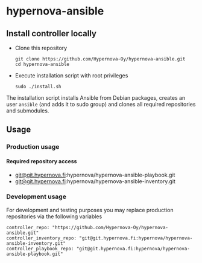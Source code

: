 # hypernova-ansible

## Install controller locally
* Clone this repository

  ```
  git clone https://github.com/Hypernova-Oy/hypernova-ansible.git
  cd hypernova-ansible
  ```

* Execute installation script with root privileges

  ```
  sudo ./install.sh
  ```

The installation script installs Ansible from Debian packages, creates an user
`ansible` (and adds it to sudo group) and clones all required repositories and
submodules.

## Usage
### Production usage

#### Required repository access

* git@git.hypernova.fi:hypernova/hypernova-ansible-playbook.git
* git@git.hypernova.fi:hypernova/hypernova-ansible-inventory.git

### Development usage
For development and testing purposes you may replace production repositories
via the following variables

```
controller_repo: "https://github.com/Hypernova-Oy/hypernova-ansible.git"
controller_inventory_repo: "git@git.hypernova.fi:hypernova/hypernova-ansible-inventory.git"
controller_playbook_repo: "git@git.hypernova.fi:hypernova/hypernova-ansible-playbook.git"
```
